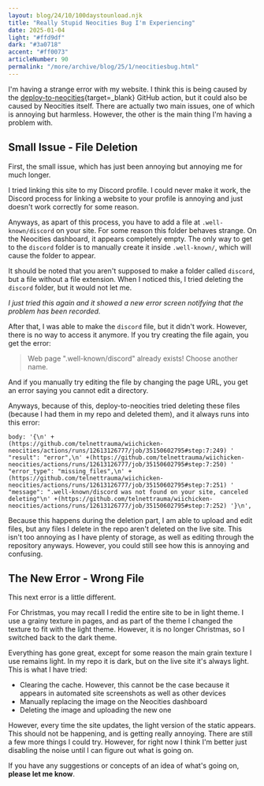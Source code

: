 ```yaml
---
layout: blog/24/10/100daystounload.njk
title: "Really Stupid Neocities Bug I'm Experiencing"
date: 2025-01-04
light: "#ffd9df"
dark: "#3a0718"
accent: "#ff0073"
articleNumber: 90
permalink: "/more/archive/blog/25/1/neocitiesbug.html"
---
```

I'm having a strange error with my website. I think this is being caused by the [deploy-to-neocities](https://github.com/marketplace/actions/deploy-to-neocities){target=_blank} GitHub action, but it could also be caused by Neocities itself. There are actually two main issues, one of which is annoying but harmless. However, the other is the main thing I'm having a problem with.

## Small Issue - File Deletion

First, the small issue, which has just been annoying but annoying me for much longer.

I tried linking this site to my Discord profile. I could never make it work, the Discord process for linking a website to your profile is annoying and just doesn't work correctly for some reason.

Anyways, as apart of this process, you have to add a file at `.well-known/discord` on your site. For some reason this folder behaves strange. On the Neocities dashboard, it appears completely empty. The only way to get to the `discord` folder is to manually create it inside `.well-known/`, which will cause the folder to appear.

It should be noted that you aren't supposed to make a folder called `discord`, but a file without a file extension. When I noticed this, I tried deleting the `discord` folder, but it would not let me.

*I just tried this again and it showed a new error screen notifying that the problem has been recorded.*

After that, I was able to make the `discord` file, but it didn't work. However, there is no way to access it anymore. If you try creating the file again, you get the error:

> Web page ".well-known/discord" already exists! Choose another name.

And if you manually try editing the file by changing the page URL, you get an error saying you cannot edit a directory.

Anyways, because of this, deploy-to-neocities tried deleting these files (because I had them in my repo and deleted them), and it always runs into this error:

```
body: '{\n' +
(https://github.com/telnettrauma/wiichicken-neocities/actions/runs/12613126777/job/35150602795#step:7:249) ' "result": "error",\n' +(https://github.com/telnettrauma/wiichicken-neocities/actions/runs/12613126777/job/35150602795#step:7:250) ' "error_type": "missing_files",\n' +(https://github.com/telnettrauma/wiichicken-neocities/actions/runs/12613126777/job/35150602795#step:7:251) ' "message": ".well-known/discord was not found on your site, canceled deleting"\n' +(https://github.com/telnettrauma/wiichicken-neocities/actions/runs/12613126777/job/35150602795#step:7:252) '}\n',
```

Because this happens during the deletion part, I am able to upload and edit files, but any files I delete in the repo aren't deleted on the live site. This isn't too annoying as I have plenty of storage, as well as editing through the repository anyways. However, you could still see how this is annoying and confusing.

## The New Error - Wrong File

This next error is a little different.

For Christmas, you may recall I redid the entire site to be in light theme. I use a grainy texture in pages, and as part of the theme I changed the texture to fit with the light theme. However, it is no longer Christmas, so I switched back to the dark theme.

Everything has gone great, except for some reason the main grain texture I use remains light. In my repo it is dark, but on the live site it's always light. This is what I have tried:

- Clearing the cache. However, this cannot be the case because it appears in automated site screenshots as well as other devices
- Manually replacing the image on the Neocities dashboard
- Deleting the image and uploading the new one

However, every time the site updates, the light version of the static appears. This should not be happening, and is getting really annoying. There are still a few more things I could try. However, for right now I think I'm better just disabling the noise until I can figure out what is going on.

If you have any suggestions or concepts of an idea of what's going on, **please let me know**.